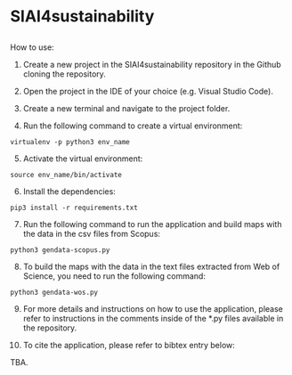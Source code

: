 # SIAI4sustainability

## 

How to use:

1) Create a new project in the SIAI4sustainability repository in the Github cloning the repository.

2) Open the project in the IDE of your choice (e.g. Visual Studio Code).

3) Create a new terminal and navigate to the project folder.

4) Run the following command to create a virtual environment:

```virtualenv -p python3 env_name```

5) Activate the virtual environment:

```source env_name/bin/activate```

6) Install the dependencies:

```pip3 install -r requirements.txt```

7) Run the following command to run the application and build maps with the data in the csv files from Scopus:

```python3 gendata-scopus.py```

8) To build the maps with the data in the text files extracted from Web of Science, you need to run the following command:

```python3 gendata-wos.py```

9) For more details and instructions on how to use the application, please refer to instructions in the comments inside of the *.py files available in the repository.

10) To cite the application, please refer to bibtex entry below:

TBA.
